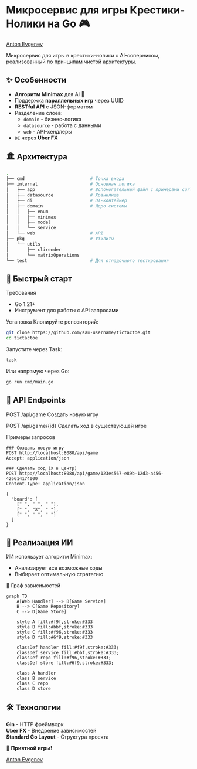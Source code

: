 # Микросервис для игры Крестики-Нолики  на Go 🎮  

[Anton Evgenev](https://t.me/tdutanton)  

Микросервис для игры в крестики-нолики с AI-соперником, реализованный по принципам чистой архитектуры.

## ✨ Особенности

- **Алгоритм Minimax** для AI 🤖
- Поддержка **параллельных игр** через UUID
- **RESTful API** с JSON-форматом
- Разделение слоев:
  - `domain` - бизнес-логика
  - `datasource` - работа с данными
  - `web` - API-хендлеры
- `DI` через **Uber FX**

## 🏛 Архитектура

```bash
.
├── cmd                         # Точка входа
├── internal                    # Основная логика
│   ├── app                     # Вспомогательный файл с примерами curl запросов
│   ├── datasource              # Хранилище
│   ├── di                      # DI-контейнер
│   ├── domain                  # Ядро системы
│   │   ├── enum
│   │   ├── minimax
│   │   ├── model
│   │   └── service
│   └── web                     # API
├── pkg                         # Утилиты
│   └── utils
│       ├── clirender
│       └── matrixOperations
└── test                        # Для отладочного тестирования
```

## 🚀 Быстрый старт
Требования
- Go 1.21+
- Инструмент для работы с API запросами

Установка
Клонируйте репозиторий:
```bash
git clone https://github.com/ваш-username/tictactoe.git
cd tictactoe
```

Запустите через Task:
```bash
task
```

Или напрямую через Go:
```bash
go run cmd/main.go
```

## 📡 API Endpoints

POST	/api/game	Создать новую игру

POST	/api/game/{id}	Сделать ход в существующей игре

Примеры запросов
```http
### Создать новую игру
POST http://localhost:8080/api/game
Accept: application/json

### Сделать ход (X в центр)
POST http://localhost:8080/api/game/123e4567-e89b-12d3-a456-426614174000
Content-Type: application/json

{
  "board": [
    [" ", " ", " "],
    [" ", "X", " "],
    [" ", " ", " "]
  ]
}
```

## 🤖 Реализация ИИ
ИИ использует алгоритм Minimax:
- Анализирует все возможные ходы
- Выбирает оптимальную стратегию

🧩 Граф зависимостей
```mermaid
graph TD
    A[Web Handler] --> B[Game Service]
    B --> C[Game Repository] 
    C --> D[Game Store]
    
    style A fill:#f9f,stroke:#333
    style B fill:#bbf,stroke:#333
    style C fill:#f96,stroke:#333
    style D fill:#6f9,stroke:#333
    
    classDef handler fill:#f9f,stroke:#333;
    classDef service fill:#bbf,stroke:#333;
    classDef repo fill:#f96,stroke:#333;
    classDef store fill:#6f9,stroke:#333;
    
    class A handler
    class B service
    class C repo
    class D store
```

## 🛠 Технологии
**Gin** - HTTP фреймворк  
**Uber FX** - Внедрение зависимостей  
**Standard Go Layout** - Структура проекта  

🎲 **Приятной игры!**

[Anton Evgenev](https://t.me/tdutanton) 
